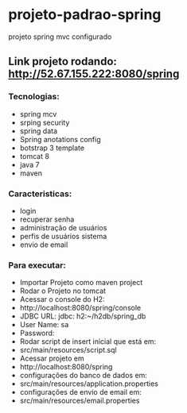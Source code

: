 # projeto-padrao-spring
projeto spring mvc configurado

## Link projeto rodando: http://52.67.155.222:8080/spring
 
### Tecnologias:
 
 * spring mcv
 * srping security
 * spring data
 * Spring anotations config
 * botstrap 3 template
 * tomcat 8 
 * java 7
 * maven
 
### Caracteristicas:
 
 * login
 * recuperar senha
 * administração de usuários
 * perfis de usuários sistema
 * envio de email
 

### Para executar:

* Importar Projeto como maven project
* Rodar o Projeto no tomcat
* Acessar o console do H2:
 * http://localhost:8080/spring/console
 * JDBC URL: jdbc: h2:~/h2db/spring_db 
 * User Name: sa 
 * Password:
* Rodar script de insert inicial que está em:
 * src/main/resources/script.sql
* Acessar projeto em
 * http://localhost:8080/spring
* configurações do banco de dados em:
 * src/main/resources/application.properties
* configurações de envio de email em:
 * src/main/resources/email.properties
